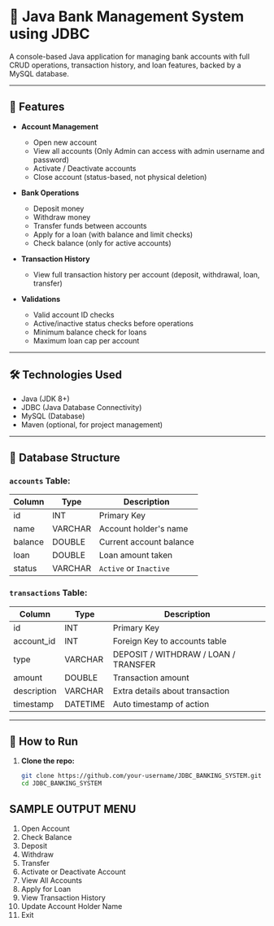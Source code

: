 # 🏦 Java Bank Management System using JDBC

A console-based Java application for managing bank accounts with full CRUD operations, transaction history, and loan features, backed by a MySQL database.

---

## 📌 Features

- **Account Management**
  - Open new account
  - View all accounts (Only Admin can access with admin username and password)
  - Activate / Deactivate accounts
  - Close account (status-based, not physical deletion)
  
- **Bank Operations**
  - Deposit money
  - Withdraw money
  - Transfer funds between accounts
  - Apply for a loan (with balance and limit checks)
  - Check balance (only for active accounts)

- **Transaction History**
  - View full transaction history per account (deposit, withdrawal, loan, transfer)

- **Validations**
  - Valid account ID checks
  - Active/inactive status checks before operations
  - Minimum balance check for loans
  - Maximum loan cap per account

---

## 🛠️ Technologies Used

- Java (JDK 8+)
- JDBC (Java Database Connectivity)
- MySQL (Database)
- Maven (optional, for project management)

---

## 🧾 Database Structure

### `accounts` Table:
| Column     | Type     | Description                      |
|------------|----------|----------------------------------|
| id         | INT      | Primary Key                      |
| name       | VARCHAR  | Account holder's name            |
| balance    | DOUBLE   | Current account balance          |
| loan       | DOUBLE   | Loan amount taken                |
| status     | VARCHAR  | `Active` or `Inactive`           |

### `transactions` Table:
| Column       | Type     | Description                    |
|--------------|----------|--------------------------------|
| id           | INT      | Primary Key                    |
| account_id   | INT      | Foreign Key to accounts table  |
| type         | VARCHAR  | DEPOSIT / WITHDRAW / LOAN / TRANSFER |
| amount       | DOUBLE   | Transaction amount             |
| description  | VARCHAR  | Extra details about transaction|
| timestamp    | DATETIME | Auto timestamp of action       |

---

## 🚀 How to Run

1. **Clone the repo:**
   ```bash
   git clone https://github.com/your-username/JDBC_BANKING_SYSTEM.git
   cd JDBC_BANKING_SYSTEM

## SAMPLE OUTPUT MENU
1. Open Account
2. Check Balance
3. Deposit
4. Withdraw
5. Transfer
6. Activate or Deactivate Account
7. View All Accounts
8. Apply for Loan
9. View Transaction History
10. Update Account Holder Name
11. Exit
